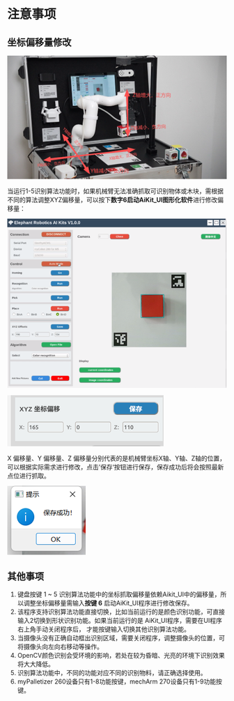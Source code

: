 # 注意事项

## 坐标偏移量修改

![](../resources/5-BasicAlgorithmFunction/5.6-1.png)

当运行1-5识别算法功能时，如果机械臂无法准确抓取可识别物体或木块，需根据不同的算法调整XYZ偏移量，可以按下**数字6启动AiKit_UI图形化软件**进行修改偏移量：

![](../resources/5-BasicAlgorithmFunction/5.6-2.png)

![](../resources/5-BasicAlgorithmFunction/5.6-3.png)


X 偏移量、Y 偏移量、Z 偏移量分别代表的是机械臂坐标X轴、Y轴、Z轴的位置，可以根据实际需求进行修改，点击’保存‘按钮进行保存，保存成功后将会按照最新点位进行抓取。

![](../resources/5-BasicAlgorithmFunction/5.6-4.png)

## 其他事项

1. 键盘按键 1 ~ 5 识别算法功能中的坐标抓取偏移量依赖Aikit_UI中的偏移量，所以调整坐标偏移量需输入**按键 6** 启动AiKit_UI程序进行修改保存。
2. 该程序支持识别算法功能直接切换，比如当前运行的是颜色识别功能，可直接输入2切换到形状识别功能。如果当前运行的是 AiKit_UI程序，需要在UI程序右上角手动关闭程序后， 才能按键输入切换其他识别算法功能。
3. 当摄像头没有正确自动框出识别区域，需要关闭程序，调整摄像头的位置，可将摄像头向左向右移动等操作。
4. OpenCV颜色识别会受环境的影响，若处在较为昏暗、光亮的环境下识别效果将大大降低。
5. 识别算法功能中，不同的功能对应不同的识别物料，请正确选择使用。
6. myPalletizer 260设备只有1-8功能按键，mechArm 270设备只有1-9功能按键。